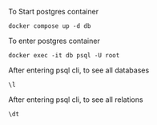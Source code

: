 To Start postgres container
```shell
docker compose up -d db
```

To enter postgres container 
```shell 
docker exec -it db psql -U root
```

After entering psql cli, to see all databases
```shell 
\l
```

After entering psql cli, to see all relations
```shell 
\dt
```


